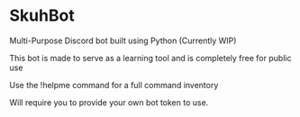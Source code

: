 # SkuhBot
Multi-Purpose Discord bot built using Python (Currently WIP)

This bot is made to serve as a learning tool and is completely free for public use

Use the !helpme command for a full command inventory

Will require you to provide your own bot token to use.
